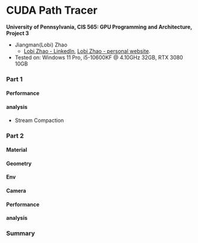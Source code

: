 CUDA Path Tracer
================

**University of Pennsylvania, CIS 565: GPU Programming and Architecture, Project 3**

* Jiangman(Lobi) Zhao
  * [Lobi Zhao - LinkedIn](https://www.linkedin.com/in/lobizhao/), [Lobi Zhao - personal website](https://lobizhao.github.io/).
* Tested on: Windows 11 Pro, i5-10600KF @ 4.10GHz 32GB, RTX 3080 10GB


### Part 1
#### Performance
#### analysis
- Stream Compaction
### Part 2
#### Material 
#### Geometry
#### Env
#### Camera
#### Performance
#### analysis
### Summary

